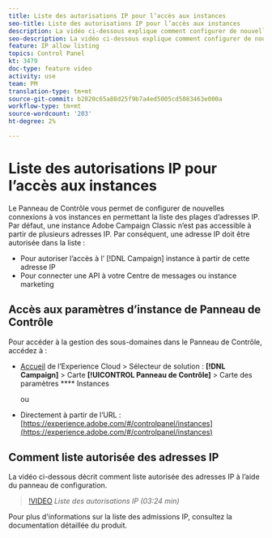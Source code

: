```yaml
---
title: Liste des autorisations IP pour l’accès aux instances
seo-title: Liste des autorisations IP pour l’accès aux instances
description: La vidéo ci-dessous explique comment configurer de nouvelles connexions à vos instances en permettant la liste des plages d’adresses IP.
seo-description: La vidéo ci-dessous explique comment configurer de nouvelles connexions à vos instances en permettant la liste des plages d’adresses IP.
feature: IP allow listing
topics: Control Panel
kt: 3479
doc-type: feature video
activity: use
team: PM
translation-type: tm+mt
source-git-commit: b2820c65a88d25f9b7a4ed5005cd5083463e000a
workflow-type: tm+mt
source-wordcount: '203'
ht-degree: 2%

---
```



# Liste des autorisations IP pour l’accès aux instances

Le Panneau de Contrôle vous permet de configurer de nouvelles connexions à vos instances en permettant la liste des plages d’adresses IP. Par défaut, une instance Adobe Campaign Classic n’est pas accessible à partir de plusieurs adresses IP. Par conséquent, une adresse IP doit être autorisée dans la liste :

* Pour autoriser l’accès à l’ [!DNL Campaign] instance à partir de cette adresse IP
* Pour connecter une API à votre Centre de messages ou instance marketing

## Accès aux paramètres d’instance de Panneau de Contrôle

Pour accéder à la gestion des sous-domaines dans le Panneau de Contrôle, accédez à :

* [Accueil](https://experience.adobe.com/#/home) de l’Experience Cloud > Sélecteur de solution : **[!DNL Campaign]** > Carte **[!UICONTROL Panneau de Contrôle]** > Carte des paramètres **** Instances

   ou
* Directement à partir de l’URL : [https://experience.adobe.com/#/controlpanel/instances](https://experience.adobe.com/#/controlpanel/instances)

## Comment liste autorisée des adresses IP

La vidéo ci-dessous décrit comment liste autorisée des adresses IP à l’aide du panneau de configuration.

>[!VIDEO](https://video.tv.adobe.com/v/28726?quality=12)
*Liste des autorisations IP (03:24 min)*

Pour plus d&#39;informations sur la liste des admissions IP, consultez la documentation [](https://helpx.adobe.com/fr/campaign/kb/control-panel-instance-settings.html)détaillée du produit.
